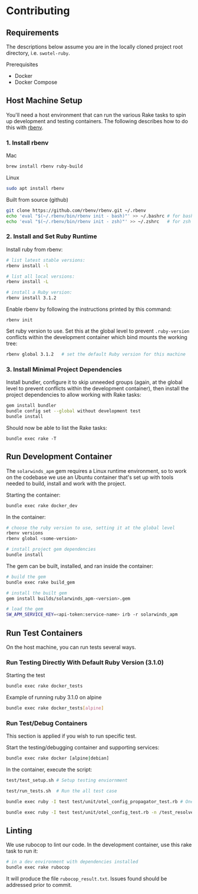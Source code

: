 # Contributing

## Requirements

The descriptions below assume you are in the locally cloned project root directory, i.e. `swotel-ruby`.

Prerequisites
* Docker
* Docker Compose

## Host Machine Setup

You'll need a host environment that can run the various Rake tasks to spin up development and testing containers. The following describes how to do this with [rbenv](https://github.com/rbenv/rbenv).

### 1. Install rbenv

Mac
```bash
brew install rbenv ruby-build
```

Linux
```bash
sudo apt install rbenv
```

Built from source (github)
```bash
git clone https://github.com/rbenv/rbenv.git ~/.rbenv
echo 'eval "$(~/.rbenv/bin/rbenv init - bash)"' >> ~/.bashrc # for bash
echo 'eval "$(~/.rbenv/bin/rbenv init - zsh)"' >> ~/.zshrc   # for zsh
```

### 2. Install and Set Ruby Runtime

Install ruby from rbenv:
```bash
# list latest stable versions:
rbenv install -l

# list all local versions:
rbenv install -L

# install a Ruby version:
rbenv install 3.1.2
```

Enable rbenv by following the instructions printed by this command:
```
rbenv init
```

Set ruby version to use.  Set this at the global level to prevent `.ruby-version` conflicts within the development container which bind mounts the working tree:
```bash
rbenv global 3.1.2   # set the default Ruby version for this machine
```

### 3. Install Minimal Project Dependencies

Install bundler, configure it to skip unneeded groups (again, at the global level to prevent conflicts within the development container), then install the project dependencies to allow working with Rake tasks:
```bash
gem install bundler
bundle config set --global without development test
bundle install
```

Should now be able to list the Rake tasks:
```
bundle exec rake -T
```

## Run Development Container

The `solarwinds_apm` gem requires a Linux runtime environment, so to work on the codebase we use an Ubuntu container that's set up with tools needed to build, install and work with the project.

Starting the container:
```bash
bundle exec rake docker_dev
```

In the container:
```bash
# choose the ruby version to use, setting it at the global level
rbenv versions
rbenv global <some-version>

# install project gem dependencies
bundle install
```

The gem can be built, installed, and ran inside the container:
```bash
# build the gem
bundle exec rake build_gem

# install the built gem
gem install builds/solarwinds_apm-<version>.gem

# load the gem
SW_APM_SERVICE_KEY=<api-token:service-name> irb -r solarwinds_apm
```

## Run Test Containers

On the host machine, you can run tests several ways.

### Run Testing Directly With Default Ruby Version (3.1.0)

Starting the test
```bash
bundle exec rake docker_tests
```

Example of running ruby 3.1.0 on alpine
```bash
bundle exec rake docker_tests[alpine]
```

### Run Test/Debug Containers

This section is applied if you wish to run specific test.

Start the testing/debugging container and supporting services:
```bash
bundle exec rake docker [alpine|debian]
```

In the container, execute the script:
```bash
test/test_setup.sh # Setup testing enviornment

test/run_tests.sh  # Run the all test case

bundle exec ruby -I test test/unit/otel_config_propagator_test.rb # One file

bundle exec ruby -I test test/unit/otel_config_test.rb -n /test_resolve_propagators_with_defaults/  # A specific test
```

## Linting

We use rubocop to lint our code.  In the development container, use this rake task to run it:
```bash
# in a dev environment with dependencies installed
bundle exec rake rubocop
```

It will produce the file `rubocop_result.txt`.  Issues found should be addressed prior to commit.
